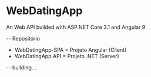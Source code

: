 # WebDatingApp
An Web API builded with ASP.NET Core 3.1 and Angular 9


-- Repositório
  - WebDatingApp-SPA = Projeto Angular (Client)
  - WebDatingApp.API = Projeto .NET (Server)


-- building....
